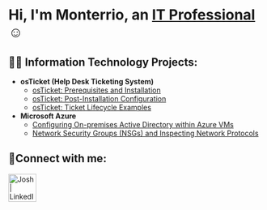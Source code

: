 <h1>Hi, I'm Monterrio, an <a href="https://www.linkedin.com/in/monterrio/">IT Professional</a>☺</h1>

<h2>👨‍💻 Information Technology Projects:</h2>

- <b>osTicket (Help Desk Ticketing System)</b>
  - [osTicket: Prerequisites and Installation](https://github.com/MonterrioM/osticket-prereqs)
  - [osTicket: Post-Installation Configuration](https://github.com/MonterrioM/post-install-config)
  - [osTicket: Ticket Lifecycle Examples](https://github.com/MonterrioM/ticket-lifecycle)
- <b>Microsoft Azure</b>
  - [Configuring On-premises Active Directory within Azure VMs](https://github.com/MonterrioM/configure-ad)
  - [Network Security Groups (NSGs) and Inspecting Network Protocols](https://github.com/MonterrioM/azure-network-protocols)

<h2>🤳Connect with me:</h2>


[<img align="left" alt="Josh | LinkedIn" width="55px" src="https://cdn.jsdelivr.net/npm/simple-icons@v3/icons/linkedin.svg" />][linkedin]



[linkedin]: https://www.linkedin.com/in/monterrio/
